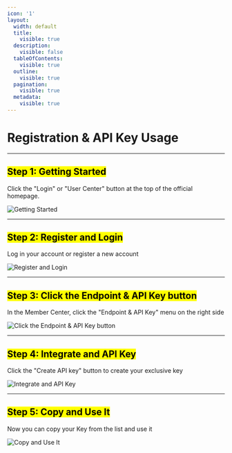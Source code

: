 ```yaml
---
icon: '1'
layout:
  width: default
  title:
    visible: true
  description:
    visible: false
  tableOfContents:
    visible: true
  outline:
    visible: true
  pagination:
    visible: true
  metadata:
    visible: true
---
```


# Registration & API Key Usage

***

## <mark style="color:$success;">Step 1: Getting Started</mark> <a href="#step-1-getting-started" id="step-1-getting-started"></a>

Click the "Login" or "User Center" button at the top of the official homepage.

![Getting Started](https://doc.flashblock.trade/assets/1-CfnszZy3.jpg)

***

## <mark style="color:$success;">Step 2: Register and Login</mark> <a href="#step-2-register-and-login" id="step-2-register-and-login"></a>

Log in your account or register a new account

![Register and Login](https://doc.flashblock.trade/assets/2-_OUSr4ww.jpg)

***

## <mark style="color:$success;">Step 3: Click the Endpoint & API Key button</mark> <a href="#step-3-click-the-endpoint-api-key-button" id="step-3-click-the-endpoint-api-key-button"></a>

In the Member Center, click the "Endpoint & API Key" menu on the right side

![Click the Endpoint & API Key button](https://doc.flashblock.trade/assets/3-C2NbxaKB.jpg)

***

## <mark style="color:$success;">Step 4: Integrate and API Key</mark> <a href="#step-4-integrate-and-api-key" id="step-4-integrate-and-api-key"></a>

Click the "Create API key" button to create your exclusive key

![Integrate and API Key](https://doc.flashblock.trade/assets/4-BhEKRBB2.jpg)

***

## <mark style="color:$success;">Step 5: Copy and Use It</mark> <a href="#step-5-copy-and-use-it" id="step-5-copy-and-use-it"></a>

Now you can copy your Key from the list and use it

![Copy and Use It](https://doc.flashblock.trade/assets/5-C7nWNq3x.jpg)
